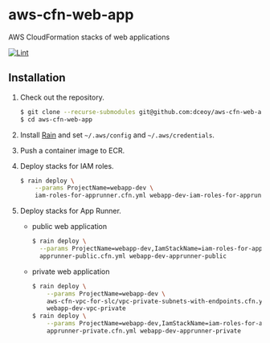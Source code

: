 aws-cfn-web-app
===============

AWS CloudFormation stacks of web applications

[![Lint](https://github.com/dceoy/aws-cfn-web-app/actions/workflows/lint.yml/badge.svg)](https://github.com/dceoy/aws-cfn-web-app/actions/workflows/lint.yml)

Installation
------------

1.  Check out the repository.

    ```sh
    $ git clone --recurse-submodules git@github.com:dceoy/aws-cfn-web-app.git
    $ cd aws-cfn-web-app
    ```

2.  Install [Rain](https://github.com/aws-cloudformation/rain) and set `~/.aws/config` and `~/.aws/credentials`.

3.  Push a container image to ECR.

4.  Deploy stacks for IAM roles.

    ```sh
    $ rain deploy \
        --params ProjectName=webapp-dev \
        iam-roles-for-apprunner.cfn.yml webapp-dev-iam-roles-for-apprunner
    ```

5.  Deploy stacks for App Runner.

    - public web application

      ```sh
      $ rain deploy \
        --params ProjectName=webapp-dev,IamStackName=iam-roles-for-apprunner \
        apprunner-public.cfn.yml webapp-dev-apprunner-public
      ```

    - private web application

      ```sh
      $ rain deploy \
          --params ProjectName=webapp-dev \
          aws-cfn-vpc-for-slc/vpc-private-subnets-with-endpoints.cfn.yml \
          webapp-dev-vpc-private
      $ rain deploy \
          --params ProjectName=webapp-dev,IamStackName=iam-roles-for-apprunner,VpcStackName=webapp-dev-vpc-private \
          apprunner-private.cfn.yml webapp-dev-apprunner-private
      ```
